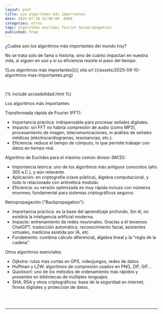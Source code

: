 ```yaml
---
layout: post
title: Los algoritmos más importantes
date: 2025-07-10 15:00:00 -0300
categories: otros
tags: algoritmos euclides fourier backpropagation
published: true
---
```


¿Cuáles son los algoritmos más importantes del mundo hoy?

No se trata solo de fama o historia, sino de cuánto impactan en nuestra vida, si siguen en uso y si su eficiencia resiste el paso del tiempo.

![Los algoritmos más importantes]({{ site.url }}/assets/2025-09-10-algoritmos-mas-importantes.png)


&nbsp;

{% include accesibilidad.html %}

Los algoritmos más importantes

Transformada rápida de Fourier (FFT):

- Importancia práctica: indispensable para procesar señales digitales.
- Impacto: sin FFT no habría compresión de audio (como MP3), procesamiento de imagen, telecomunicaciones, ni análisis de señales médicas (electrocardiogramas, resonancias, etc.).
- Eficiencia: reduce el tiempo de cómputo, lo que permite trabajar con datos en tiempo real.

Algoritmo de Euclides para el máximo común divisor (MCD):

- Importancia teórica: uno de los algoritmos más antiguos conocidos (año 300 a.C.), y aún relevante.
- Aplicación: en criptografía (clave pública), álgebra computacional, y todo lo relacionado con aritmética modular. 
- Eficiencia: su versión optimizada es muy rápida incluso con números enormes; fundamental para sistemas criptográficos seguros.

Retropropagación ("Backpropagation"):

- Importancia práctica: es la base del aprendizaje profundo. Sin él, no existiría la inteligencia artificial moderna.
- Impacto: entrenamiento de redes neuronales. Gracias a él tenemos: ChatGPT, traducción automática, reconocimiento facial, asistentes virtuales, medicina asistida por IA, etc.
- Fundamento: combina cálculo diferencial, álgebra lineal y la "regla de la cadena".

Otros algoritmos esenciales:

- Dijkstra: rutas más cortas en GPS, videojuegos, redes de datos.
- Huffman y LZW: algoritmos de compresión usados en PNG, ZIP, GIF...
- Quicksort: uno de los métodos de ordenamiento más rápidos y presentes en bibliotecas de múltiples lenguajes.
- SHA, RSA y otros criptográficos: base de la seguridad en internet, firmas digitales y protección de datos.

</div></details>
<br />&nbsp;
<hr />
